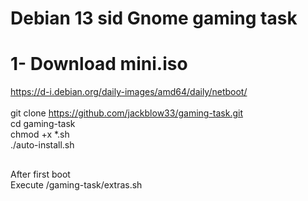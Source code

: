 # Debian 13 sid Gnome gaming task
# 1- Download mini.iso

https://d-i.debian.org/daily-images/amd64/daily/netboot/ <br>
<br>
git clone https://github.com/jackblow33/gaming-task.git <br>
cd gaming-task <br>
chmod +x *.sh <br>
./auto-install.sh <br>

##
After first boot <br>
Execute /gaming-task/extras.sh <br>

